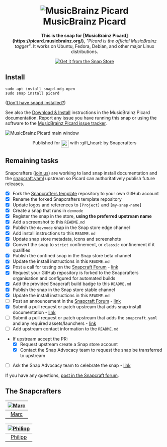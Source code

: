 <h1 align="center">
  <img
  src="https://raw.githubusercontent.com/phw/musicbrainz-picard-snap/master/snap/gui/picard.svg" alt="MusicBrainz Picard">
  <br />
  MusicBrainz Picard
</h1>

<p align="center"><b>This is the snap for [MusicBrainz Picard](https://picard.musicbrainz.org/)</b>, <i>"Picard is the official MusicBrainz tagger"</i>. It works on Ubuntu, Fedora, Debian, and other major Linux
distributions.</p>

<p align="center">
<a href="https://snapcraft.io/picard">
  <img alt="Get it from the Snap Store" src="https://snapcraft.io/static/images/badges/en/snap-store-black.svg" />
</a>
</p>

## Install

    sudo apt install snapd-xdg-open
    sudo snap install picard

([Don't have snapd installed?](https://snapcraft.io/docs/core/install))

See also the [Download & Install](https://picard-docs.musicbrainz.org/en/getting_started/download.html#installing-with-snap) instructions in the MusicBrainz Picard documentation. Report any issue
you have running this snap or using the software to the
[MusicBrainz Picard issue tracker](https://tickets.metabrainz.org/projects/PICARD/issues).

![MusicBrainz Picard main window](https://picard-docs.musicbrainz.org/en/_images/mainscreen-linux-gnome.png)

<p align="center">Published for <img src="http://anything.codes/slack-emoji-for-techies/emoji/tux.png" align="top" width="24" /> with :gift_heart: by Snapcrafters</p>

## Remaining tasks

Snapcrafters ([join us]()) are working to land snap install documentation and
the
[snapcraft.yaml](https://github.com/pachulo/musicbrainz-picard-snap/blob/master/snap/snapcraft.yaml)
upstream so Picard can authoritatively publish future releases.

  - [x] Fork the [Snapcrafters template](https://github.com/snapcrafters/fork-and-rename-me) repository to your own GitHub account
  - [x] Rename the forked Snapcrafters template repository
  - [x] Update logos and references to `[Project]` and `[my-snap-name]`
  - [x] Create a snap that runs in `devmode`
  - [x] Register the snap in the store, **using the preferred upstream name**
  - [x] Add a screenshot to this `README.md`
  - [x] Publish the `devmode` snap in the Snap store edge channel
  - [x] Add install instructions to this `README.md`
  - [x] Update snap store metadata, icons and screenshots
  - [x] Convert the snap to `strict` confinement, or `classic` confinement if it qualifies
  - [x] Publish the confined snap in the Snap store beta channel
  - [x] Update the install instructions in this `README.md`
  - [x] Post a call for testing on the [Snapcraft Forum](https://forum.snapcraft.io) - [link](https://forum.snapcraft.io/t/call-for-testing-musicbrainz-picard/1271)
  - [x] Request your GitHub repository is forked to the Snapcrafters organisation and configured for automated builds
  - [x] Add the provided Snapcraft build badge to this `README.md`
  - [x] Publish the snap in the Snap store stable channel
  - [x] Update the install instructions in this `README.md`
  - [ ] Post an announcement in the [Snapcraft Forum](https://forum.snapcraft.io) - [link]()
  - [x] Submit a pull request or patch upstream that adds snap install documentation - [link](https://picard-docs.musicbrainz.org/en/getting_started/download.html#installing-with-snap)
  - [ ] Submit a pull request or patch upstream that adds the `snapcraft.yaml` and any required assets/launchers - [link]()
  - [ ] Add upstream contact information to the `README.md`
  - If upstream accept the PR:
    - [x] Request upstream create a Snap store account
    - [x] Contact the Snap Advocacy team to request the snap be transferred to upstream
  - [ ] Ask the Snap Advocacy team to celebrate the snap - [link]()

If you have any questions, [post in the Snapcraft forum](https://forum.snapcraft.io).

## The Snapcrafters

| [![Marc](http://gravatar.com/avatar/bc0bced65e963eb5c3a16cab8b004431/?s=128)](https://github.com/pachulo/) |
| :---: |
| [Marc](https://github.com/pachulo/) |

| [![Philipp](http://gravatar.com/avatar/bc0bced65e963eb5c3a16cab8b004431?s=128)](https://github.com/phw) |
| :---: |
| [Philipp](https://github.com/phw) |

<!-- Uncomment and modify this when you have upstream contacts
## Upstream

| [![Upstream Name](http://gravatar.com/avatar/bc0bced65e963eb5c3a16cab8b004431?s=128)](https://github.com/upstreamname) |
| :---: |
| [Upstream Name](https://github.com/upstreamname) |
-->
